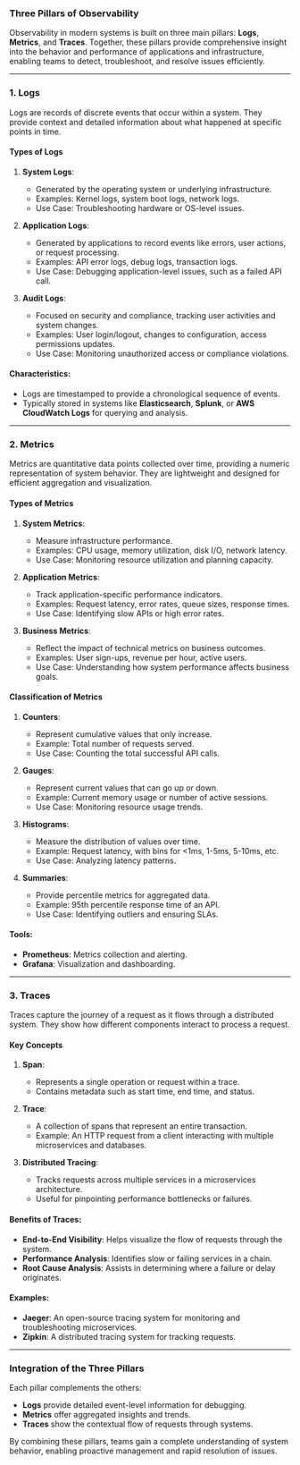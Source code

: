 ### **Three Pillars of Observability**

Observability in modern systems is built on three main pillars: **Logs**, **Metrics**, and **Traces**. Together, these pillars provide comprehensive insight into the behavior and performance of applications and infrastructure, enabling teams to detect, troubleshoot, and resolve issues efficiently.

---

### **1. Logs**

Logs are records of discrete events that occur within a system. They provide context and detailed information about what happened at specific points in time.

#### **Types of Logs**
1. **System Logs**:
   - Generated by the operating system or underlying infrastructure.
   - Examples: Kernel logs, system boot logs, network logs.
   - Use Case: Troubleshooting hardware or OS-level issues.

2. **Application Logs**:
   - Generated by applications to record events like errors, user actions, or request processing.
   - Examples: API error logs, debug logs, transaction logs.
   - Use Case: Debugging application-level issues, such as a failed API call.

3. **Audit Logs**:
   - Focused on security and compliance, tracking user activities and system changes.
   - Examples: User login/logout, changes to configuration, access permissions updates.
   - Use Case: Monitoring unauthorized access or compliance violations.

#### **Characteristics**:
- Logs are timestamped to provide a chronological sequence of events.
- Typically stored in systems like **Elasticsearch**, **Splunk**, or **AWS CloudWatch Logs** for querying and analysis.

---

### **2. Metrics**

Metrics are quantitative data points collected over time, providing a numeric representation of system behavior. They are lightweight and designed for efficient aggregation and visualization.

#### **Types of Metrics**
1. **System Metrics**:
   - Measure infrastructure performance.
   - Examples: CPU usage, memory utilization, disk I/O, network latency.
   - Use Case: Monitoring resource utilization and planning capacity.

2. **Application Metrics**:
   - Track application-specific performance indicators.
   - Examples: Request latency, error rates, queue sizes, response times.
   - Use Case: Identifying slow APIs or high error rates.

3. **Business Metrics**:
   - Reflect the impact of technical metrics on business outcomes.
   - Examples: User sign-ups, revenue per hour, active users.
   - Use Case: Understanding how system performance affects business goals.

#### **Classification of Metrics**
1. **Counters**:
   - Represent cumulative values that only increase.
   - Example: Total number of requests served.
   - Use Case: Counting the total successful API calls.

2. **Gauges**:
   - Represent current values that can go up or down.
   - Example: Current memory usage or number of active sessions.
   - Use Case: Monitoring resource usage trends.

3. **Histograms**:
   - Measure the distribution of values over time.
   - Example: Request latency, with bins for <1ms, 1-5ms, 5-10ms, etc.
   - Use Case: Analyzing latency patterns.

4. **Summaries**:
   - Provide percentile metrics for aggregated data.
   - Example: 95th percentile response time of an API.
   - Use Case: Identifying outliers and ensuring SLAs.

#### **Tools**:
- **Prometheus**: Metrics collection and alerting.
- **Grafana**: Visualization and dashboarding.

---

### **3. Traces**

Traces capture the journey of a request as it flows through a distributed system. They show how different components interact to process a request.

#### **Key Concepts**
1. **Span**:
   - Represents a single operation or request within a trace.
   - Contains metadata such as start time, end time, and status.

2. **Trace**:
   - A collection of spans that represent an entire transaction.
   - Example: An HTTP request from a client interacting with multiple microservices and databases.

3. **Distributed Tracing**:
   - Tracks requests across multiple services in a microservices architecture.
   - Useful for pinpointing performance bottlenecks or failures.

#### **Benefits of Traces**:
- **End-to-End Visibility**: Helps visualize the flow of requests through the system.
- **Performance Analysis**: Identifies slow or failing services in a chain.
- **Root Cause Analysis**: Assists in determining where a failure or delay originates.

#### **Examples**:
- **Jaeger**: An open-source tracing system for monitoring and troubleshooting microservices.
- **Zipkin**: A distributed tracing system for tracking requests.

---

### **Integration of the Three Pillars**

Each pillar complements the others:
- **Logs** provide detailed event-level information for debugging.
- **Metrics** offer aggregated insights and trends.
- **Traces** show the contextual flow of requests through systems.

By combining these pillars, teams gain a complete understanding of system behavior, enabling proactive management and rapid resolution of issues.
